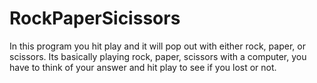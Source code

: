 # RockPaperSicissors
In this program you hit play and it will pop out with either rock, paper, or scissors. Its basically playing rock, paper, scissors with a computer, you have to think of your answer and hit play to see if you lost or not. 
